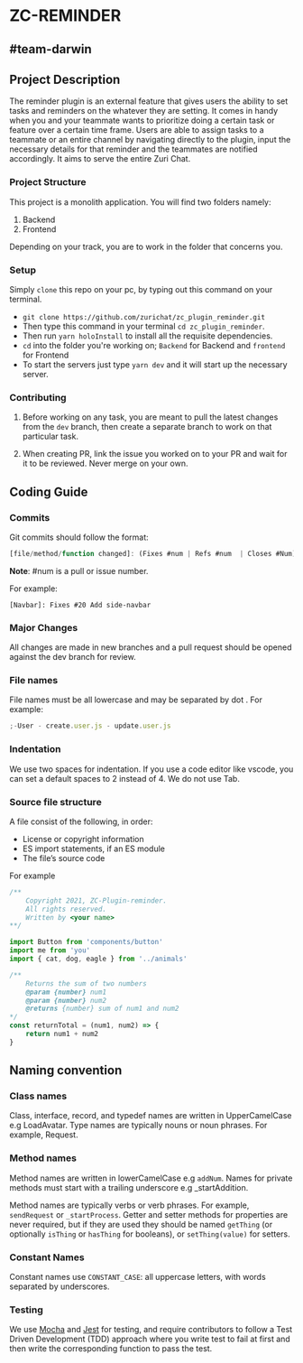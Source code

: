 # ZC-REMINDER

## #team-darwin

## Project Description

The reminder plugin is an external feature that gives users the ability to set tasks and reminders on the whatever they are setting. It comes in handy when you and your teammate wants to prioritize doing a certain task or feature over a certain time frame. Users are able to assign tasks to a teammate or an entire channel by navigating directly to the plugin, input the necessary details for that reminder and the teammates are notified accordingly. It aims to serve the entire Zuri Chat.

### Project Structure

This project is a monolith application. You will find two folders namely:

1. Backend
2. Frontend

Depending on your track, you are to work in the folder that concerns you.

### Setup

Simply `clone` this repo on your pc, by typing out this command on your terminal.

- `git clone https://github.com/zurichat/zc_plugin_reminder.git`
- Then type this command in your terminal `cd zc_plugin_reminder`.
- Then run `yarn holoInstall` to install all the requisite dependencies.
- `cd` into the folder you're working on; `Backend` for Backend and `frontend` for Frontend
- To start the servers just type `yarn dev` and it will start up the necessary server.

### Contributing

1. Before working on any task, you are meant to pull the latest changes from the `dev` branch, then create a separate branch to work on that particular task.

2. When creating PR, link the issue you worked on to your PR and wait for it to be reviewed. Never merge on your own.

## Coding Guide

### Commits

Git commits should follow the format:

```javascript
[file/method/function changed]: (Fixes #num | Refs #num  | Closes #Num) Your descriptive commit message
```

**Note**: #num is a pull or issue number.

For example:

`[Navbar]: Fixes #20 Add side-navbar`

### Major Changes

All changes are made in new branches and a pull request should be opened against the dev branch for review.

### File names

File names must be all lowercase and may be separated by dot . For example:

```javascript
;-User - create.user.js - update.user.js
```

### Indentation

We use two spaces for indentation. If you use a code editor like vscode, you can set a default spaces to 2 instead of 4. We do not use Tab.

### Source file structure

A file consist of the following, in order:

- License or copyright information
- ES import statements, if an ES module
- The file’s source code

For example

```javascript
/**
    Copyright 2021, ZC-Plugin-reminder.
    All rights reserved.
    Written by <your name>
**/

import Button from 'components/button'
import me from 'you'
import { cat, dog, eagle } from '../animals'

/**
    Returns the sum of two numbers
    @param {number} num1 
    @param {number} num2 
    @returns {number} sum of num1 and num2 
*/
const returnTotal = (num1, num2) => {
	return num1 + num2
}
```

## Naming convention

### Class names

Class, interface, record, and typedef names are written in UpperCamelCase e.g LoadAvatar. Type names are typically nouns or noun phrases. For example, Request.

### Method names

Method names are written in lowerCamelCase e.g `addNum`. Names for private methods must start with a trailing underscore e.g \_startAddition.

Method names are typically verbs or verb phrases. For example, `sendRequest` or `_startProcess`. Getter and setter methods for properties are never required, but if they are used they should be named `getThing` (or optionally `isThing` or `hasThing` for booleans), or `setThing(value)` for setters.

### Constant Names

Constant names use `CONSTANT_CASE`: all uppercase letters, with words separated by underscores.

### Testing

We use [Mocha](https://www.npmjs.com/package/mocha) and [Jest](jestjs.io) for testing, and require contributors to follow a Test Driven Development (TDD) approach where you write test to fail at first and then write the corresponding function to pass the test.
